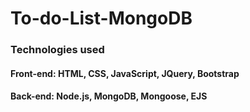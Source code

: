 # To-do-List-MongoDB

### Technologies used
#### Front-end: HTML, CSS, JavaScript, JQuery, Bootstrap
#### Back-end: Node.js, MongoDB, Mongoose, EJS
